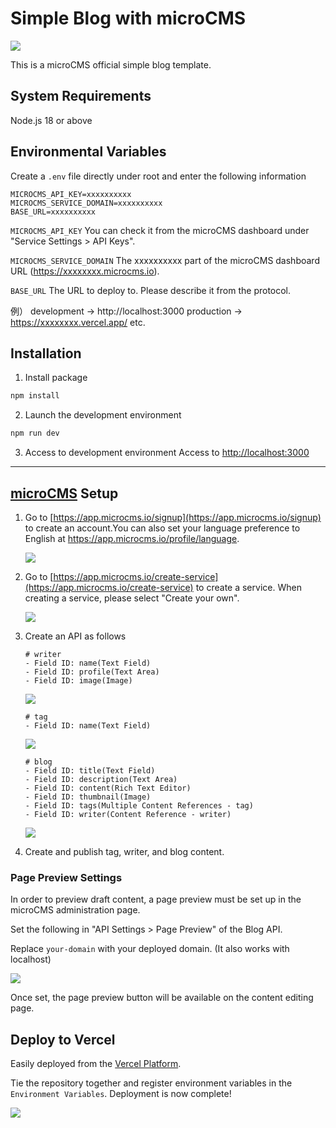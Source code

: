 # Simple Blog with microCMS

![](public/cover.png)

This is a microCMS official simple blog template.

## System Requirements

Node.js 18 or above

## Environmental Variables

Create a `.env` file directly under root and enter the following information

```
MICROCMS_API_KEY=xxxxxxxxxx
MICROCMS_SERVICE_DOMAIN=xxxxxxxxxx
BASE_URL=xxxxxxxxxx
```

`MICROCMS_API_KEY`
You can check it from the microCMS dashboard under "Service Settings > API Keys".

`MICROCMS_SERVICE_DOMAIN`
The xxxxxxxxxx part of the microCMS dashboard URL (https://xxxxxxxx.microcms.io).

`BASE_URL`
The URL to deploy to. Please describe it from the protocol.

例）
development → http://localhost:3000
production → https://xxxxxxxx.vercel.app/ etc.

## Installation

1. Install package

```bash
npm install
```

2. Launch the development environment

```bash
npm run dev
```

3. Access to development environment
   Access to [http://localhost:3000](http://localhost:3000)

---

## [microCMS](https://microcms.io/en) Setup

1. Go to [https://app.microcms.io/signup](https://app.microcms.io/signup) to create an account.You can also set your language preference to English at https://app.microcms.io/profile/language.

   ![](public/signin-en.png)

2. Go to [https://app.microcms.io/create-service](https://app.microcms.io/create-service) to create a service. When creating a service, please select "Create your own".

   ![](public/create-service.png)

3. Create an API as follows

   ```
   # writer
   - Field ID: name(Text Field)
   - Field ID: profile(Text Area)
   - Field ID: image(Image)
   ```

   ![](public/writer.png)

   ```
   # tag
   - Field ID: name(Text Field)
   ```

   ![](public/tag.png)

   ```
   # blog
   - Field ID: title(Text Field)
   - Field ID: description(Text Area)
   - Field ID: content(Rich Text Editor)
   - Field ID: thumbnail(Image)
   - Field ID: tags(Multiple Content References - tag)
   - Field ID: writer(Content Reference - writer)
   ```

   ![](public/blog.png)

4. Create and publish tag, writer, and blog content.

### Page Preview Settings

In order to preview draft content, a page preview must be set up in the microCMS administration page.

Set the following in "API Settings > Page Preview" of the Blog API.

Replace `your-domain` with your deployed domain. (It also works with localhost)

![](public/page-preview-settings.png)

Once set, the page preview button will be available on the content editing page.

## Deploy to Vercel

Easily deployed from the [Vercel Platform](https://vercel.com/new?utm_medium=default-template&filter=next.js&utm_source=create-next-app&utm_campaign=create-next-app-readme).

Tie the repository together and register environment variables in the `Environment Variables`. Deployment is now complete!

![](public/img-vercel-settings.png)
